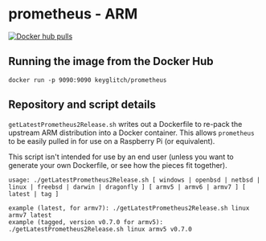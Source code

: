 # prometheus - ARM

[![Docker hub pulls](https://img.shields.io/docker/pulls/keyglitch/prometheus.svg?style=plastic)](https://hub.docker.com/r/keyglitch/prometheus)

## Running the image from the Docker Hub

	docker run -p 9090:9090 keyglitch/prometheus
	
## Repository and script details

`getLatestPrometheus2Release.sh` writes out a Dockerfile to re-pack the upstream ARM distribution into a Docker container. This allows `prometheus` to be easily pulled in for use on a Raspberry Pi (or equivalent).

This script isn't intended for use by an end user (unless you want to generate your own Dockerfile, or see how the pieces fit together).

	usage: ./getLatestPrometheus2Release.sh [ windows | openbsd | netbsd | linux | freebsd | darwin | dragonfly ] [ armv5 | armv6 | armv7 ] [ latest | tag ]

	example (latest, for armv7): ./getLatestPrometheus2Release.sh linux armv7 latest
	example (tagged, version v0.7.0 for armv5): ./getLatestPrometheus2Release.sh linux armv5 v0.7.0

